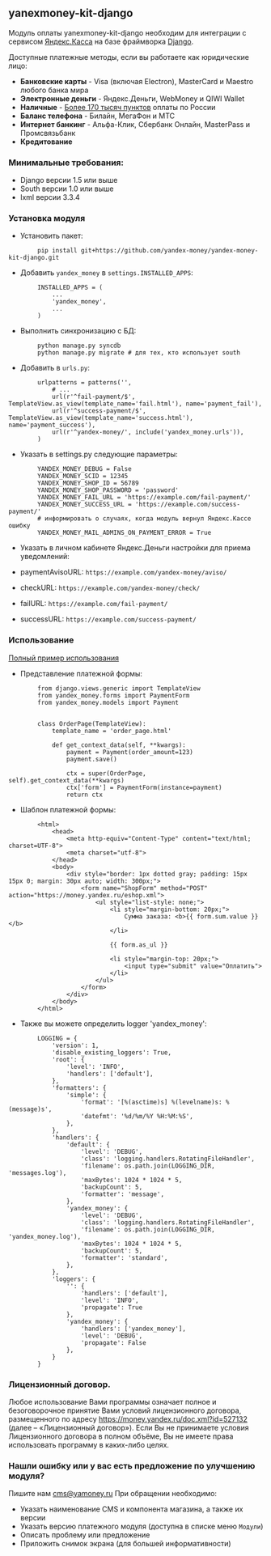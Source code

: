 ## yanexmoney-kit-django

Модуль оплаты yanexmoney-kit-django необходим для интеграции с сервисом [Яндекс.Касса](http://kassa.yandex.ru/) на базе фраймворка [Django](https://www.djangoproject.com).

 Доступные платежные методы, если вы работаете как юридические лицо:
* **Банковские карты** -  Visa (включая Electron), MasterCard и Maestro любого банка мира
* **Электронные деньги** - Яндекс.Деньги, WebMoney и QIWI Wallet
* **Наличные** - [Более 170 тысяч пунктов](https://money.yandex.ru/pay/doc.xml?id=526209) оплаты по России
* **Баланс телефона** - Билайн, МегаФон и МТС
* **Интернет банкинг** - Альфа-Клик, Сбербанк Онлайн, MasterPass и Промсвязьбанк
* **Кредитование**

### Минимальные требования:
* Django версии 1.5 или выше
* South версии 1.0 или выше
* lxml версии 3.3.4

### Установка модуля
* Установить пакет:
```
        pip install git+https://github.com/yandex-money/yandex-money-kit-django.git
```
* Добавить ``yandex_money`` в ``settings.INSTALLED_APPS``:
```
        INSTALLED_APPS = (
            ...
            'yandex_money',
            ...
        )
```
* Выполнить синхронизацию с БД:
```
        python manage.py syncdb
        python manage.py migrate # для тех, кто использует south
```
* Добавить в ``urls.py``:
```
        urlpatterns = patterns('',
            # ...
            url(r'^fail-payment/$', TemplateView.as_view(template_name='fail.html'), name='payment_fail'),
            url(r'^success-payment/$', TemplateView.as_view(template_name='success.html'), name='payment_success'),
            url(r'^yandex-money/', include('yandex_money.urls')),
        )
```
* Указать в settings.py следующие параметры:
```
        YANDEX_MONEY_DEBUG = False
        YANDEX_MONEY_SCID = 12345
        YANDEX_MONEY_SHOP_ID = 56789
        YANDEX_MONEY_SHOP_PASSWORD = 'password'
        YANDEX_MONEY_FAIL_URL = 'https://example.com/fail-payment/'
        YANDEX_MONEY_SUCCESS_URL = 'https://example.com/success-payment/'
        # информировать о случаях, когда модуль вернул Яндекс.Кассе ошибку
        YANDEX_MONEY_MAIL_ADMINS_ON_PAYMENT_ERROR = True
```
* Указать в личном кабинете Яндекс.Деньги настройки для приема уведомлений:

* paymentAvisoURL: `https://example.com/yandex-money/aviso/`
* checkURL: `https://example.com/yandex-money/check/`
* failURL: `https://example.com/fail-payment/`
* successURL: `https://example.com/success-payment/`


### Использование
[Полный пример использования](<https://github.com/DrMartiner/django-yandex-money/tree/develop/example>)

* Представление платежной формы:
```
        from django.views.generic import TemplateView
        from yandex_money.forms import PaymentForm
        from yandex_money.models import Payment


        class OrderPage(TemplateView):
            template_name = 'order_page.html'

            def get_context_data(self, **kwargs):
                payment = Payment(order_amount=123)
                payment.save()

                ctx = super(OrderPage, self).get_context_data(**kwargs)
                ctx['form'] = PaymentForm(instance=payment)
                return ctx
```
* Шаблон платежной формы:
```
        <html>
            <head>
                <meta http-equiv="Content-Type" content="text/html; charset=UTF-8">
                <meta charset="utf-8">
            </head>
            <body>
                <div style="border: 1px dotted gray; padding: 15px 15px 0; margin: 30px auto; width: 300px;">
                    <form name="ShopForm" method="POST" action="https://money.yandex.ru/eshop.xml">
                        <ul style="list-style: none;">
                            <li style="margin-bottom: 20px;">
                                Сумма заказа: <b>{{ form.sum.value }}</b>
                            </li>

                            {{ form.as_ul }}

                            <li style="margin-top: 20px;">
                                <input type="submit" value="Оплатить">
                            </li>
                        </ul>
                    </form>
                </div>
            </body>
        </html>
```
* Также вы можете определить logger 'yandex_money':
```
        LOGGING = {
            'version': 1,
            'disable_existing_loggers': True,
            'root': {
                'level': 'INFO',
                'handlers': ['default'],
            },
            'formatters': {
                'simple': {
                    'format': '[%(asctime)s] %(levelname)s: %(message)s',
                    'datefmt': '%d/%m/%Y %H:%M:%S',
                },
            },
            'handlers': {
                'default': {
                    'level': 'DEBUG',
                    'class': 'logging.handlers.RotatingFileHandler',
                    'filename': os.path.join(LOGGING_DIR, 'messages.log'),
                    'maxBytes': 1024 * 1024 * 5,
                    'backupCount': 5,
                    'formatter': 'message',
                },
                'yandex_money': {
                    'level': 'DEBUG',
                    'class': 'logging.handlers.RotatingFileHandler',
                    'filename': os.path.join(LOGGING_DIR, 'yandex_money.log'),
                    'maxBytes': 1024 * 1024 * 5,
                    'backupCount': 5,
                    'formatter': 'standard',
                },
            },
            'loggers': {
                '': {
                    'handlers': ['default'],
                    'level': 'INFO',
                    'propagate': True
                },
                'yandex_money': {
                    'handlers': ['yandex_money'],
                    'level': 'DEBUG',
                    'propagate': False
                },
            }
        }
```
### Лицензионный договор.

Любое использование Вами программы означает полное и безоговорочное принятие Вами условий лицензионного договора, размещенного по адресу https://money.yandex.ru/doc.xml?id=527132 (далее – «Лицензионный договор»). 
Если Вы не принимаете условия Лицензионного договора в полном объёме, Вы не имеете права использовать программу в каких-либо целях.

### Нашли ошибку или у вас есть предложение по улучшению модуля?
Пишите нам cms@yamoney.ru
При обращении необходимо:
* Указать наименование CMS и компонента магазина, а также их версии
* Указать версию платежного модуля (доступна в списке меню `Модули`)
* Описать проблему или предложение
* Приложить снимок экрана (для большей информативности)
